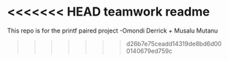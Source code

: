 <<<<<<< HEAD
teamwork readme
=======
This repo is for the printf paired project
-Omondi Derrick + Musalu Mutanu 
>>>>>>> d26b7e75ceadd14319de8bd6d000140679ed759c
